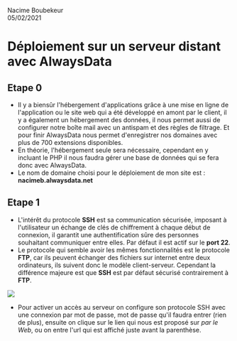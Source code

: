 Nacime Boubekeur  
05/02/2021

# Déploiement sur un serveur distant avec AlwaysData #

## Etape 0 ##

- Il y a biensûr l'hébergement d'applications grâce à une mise en ligne de l'application ou le site web qui a été développé en amont par le client, il y a également un hébergement des données, il nous permet aussi de configurer notre boîte mail avec un antispam et des règles de filtrage. Et pour finir AlwaysData nous permet d'enregistrer nos domaines avec plus de 700 extensions disponibles.  
- En théorie, l'hébergement seule sera nécessaire, cependant en y incluant le PHP il nous faudra gérer une base de données qui se fera donc avec AlwaysData.
- Le nom de domaine choisi pour le déploiement de mon site est :
**nacimeb.alwaysdata.net**

## Etape 1 ##

- L'intérêt du protocole **SSH** est sa communication sécurisée, imposant à l'utilisateur un échange de clés de chiffrement à chaque début de connexion, il garantit une authentification sûre des personnes souhaitant communiquer entre elles. Par défaut il est actif sur le **port 22**.
- Le protocole qui semble avoir les mêmes fonctionnalités est le protocole **FTP**, car ils peuvent échanger des fichiers sur internet entre deux ordinateurs, ils suivent donc le modèle client-serveur. Cependant la différence majeure est que **SSH** est par défaut sécurisé contrairement à **FTP**.

![](2021-02-05__2_.png)

- Pour activer un accès au serveur on configure son protocole SSH avec une connexion par mot de passe, mot de passe qu'il faudra entrer (rien de plus), ensuite on clique sur le lien qui nous est proposé sur *par le Web*, ou on entre l'url qui est affiché juste avant la parenthèse.

